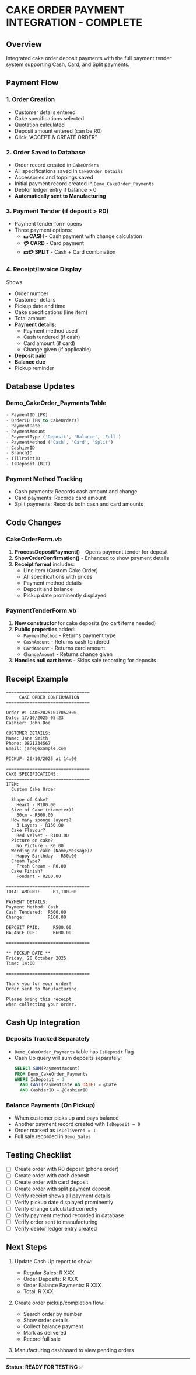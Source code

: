 # CAKE ORDER PAYMENT INTEGRATION - COMPLETE

## Overview
Integrated cake order deposit payments with the full payment tender system supporting Cash, Card, and Split payments.

## Payment Flow

### 1. Order Creation
- Customer details entered
- Cake specifications selected
- Quotation calculated
- Deposit amount entered (can be R0)
- Click "ACCEPT & CREATE ORDER"

### 2. Order Saved to Database
- Order record created in `CakeOrders`
- All specifications saved in `CakeOrder_Details`
- Accessories and toppings saved
- Initial payment record created in `Demo_CakeOrder_Payments`
- Debtor ledger entry if balance > 0
- **Automatically sent to Manufacturing**

### 3. Payment Tender (if deposit > R0)
- Payment tender form opens
- Three payment options:
  - **💵 CASH** - Cash payment with change calculation
  - **💳 CARD** - Card payment
  - **💵💳 SPLIT** - Cash + Card combination

### 4. Receipt/Invoice Display
Shows:
- Order number
- Customer details
- Pickup date and time
- Cake specifications (line item)
- Total amount
- **Payment details:**
  - Payment method used
  - Cash tendered (if cash)
  - Card amount (if card)
  - Change given (if applicable)
- **Deposit paid**
- **Balance due**
- Pickup reminder

## Database Updates

### Demo_CakeOrder_Payments Table
```sql
- PaymentID (PK)
- OrderID (FK to CakeOrders)
- PaymentDate
- PaymentAmount
- PaymentType ('Deposit', 'Balance', 'Full')
- PaymentMethod ('Cash', 'Card', 'Split')
- CashierID
- BranchID
- TillPointID
- IsDeposit (BIT)
```

### Payment Method Tracking
- Cash payments: Records cash amount and change
- Card payments: Records card amount
- Split payments: Records both cash and card amounts

## Code Changes

### CakeOrderForm.vb
1. **ProcessDepositPayment()** - Opens payment tender for deposit
2. **ShowOrderConfirmation()** - Enhanced to show payment details
3. **Receipt format** includes:
   - Line item (Custom Cake Order)
   - All specifications with prices
   - Payment method details
   - Deposit and balance
   - Pickup date prominently displayed

### PaymentTenderForm.vb
1. **New constructor** for cake deposits (no cart items needed)
2. **Public properties** added:
   - `PaymentMethod` - Returns payment type
   - `CashAmount` - Returns cash tendered
   - `CardAmount` - Returns card amount
   - `ChangeAmount` - Returns change given
3. **Handles null cart items** - Skips sale recording for deposits

## Receipt Example

```
================================
     CAKE ORDER CONFIRMATION
================================

Order #: CAKE20251017052300
Date: 17/10/2025 05:23
Cashier: John Doe

CUSTOMER DETAILS:
Name: Jane Smith
Phone: 0821234567
Email: jane@example.com

PICKUP: 20/10/2025 at 14:00

================================
CAKE SPECIFICATIONS:
================================
ITEM:
  Custom Cake Order

  Shape of Cake?
    Heart - R100.00
  Size of Cake (diameter)?
    30cm - R500.00
  How many sponge layers?
    3 Layers - R150.00
  Cake Flavour?
    Red Velvet - R100.00
  Picture on cake?
    No Picture - R0.00
  Wording on cake (Name/Message)?
    Happy Birthday - R50.00
  Cream Type?
    Fresh Cream - R0.00
  Cake Finish?
    Fondant - R200.00

================================
TOTAL AMOUNT:     R1,100.00

PAYMENT DETAILS:
Payment Method: Cash
Cash Tendered:  R600.00
Change:         R100.00

DEPOSIT PAID:     R500.00
BALANCE DUE:      R600.00

================================

** PICKUP DATE **
Friday, 20 October 2025
Time: 14:00

================================

Thank you for your order!
Order sent to Manufacturing.

Please bring this receipt
when collecting your order.
```

## Cash Up Integration

### Deposits Tracked Separately
- `Demo_CakeOrder_Payments` table has `IsDeposit` flag
- Cash Up query will sum deposits separately:
  ```sql
  SELECT SUM(PaymentAmount) 
  FROM Demo_CakeOrder_Payments
  WHERE IsDeposit = 1 
    AND CAST(PaymentDate AS DATE) = @Date
    AND CashierID = @CashierID
  ```

### Balance Payments (On Pickup)
- When customer picks up and pays balance
- Another payment record created with `IsDeposit = 0`
- Order marked as `IsDelivered = 1`
- Full sale recorded in `Demo_Sales`

## Testing Checklist

- [ ] Create order with R0 deposit (phone order)
- [ ] Create order with cash deposit
- [ ] Create order with card deposit
- [ ] Create order with split payment deposit
- [ ] Verify receipt shows all payment details
- [ ] Verify pickup date displayed prominently
- [ ] Verify change calculated correctly
- [ ] Verify payment method recorded in database
- [ ] Verify order sent to manufacturing
- [ ] Verify debtor ledger entry created

## Next Steps

1. Update Cash Up report to show:
   - Regular Sales: R XXX
   - Order Deposits: R XXX
   - Order Balance Payments: R XXX
   - Total: R XXX

2. Create order pickup/completion flow:
   - Search order by number
   - Show order details
   - Collect balance payment
   - Mark as delivered
   - Record full sale

3. Manufacturing dashboard to view pending orders

---

**Status: READY FOR TESTING** ✅
